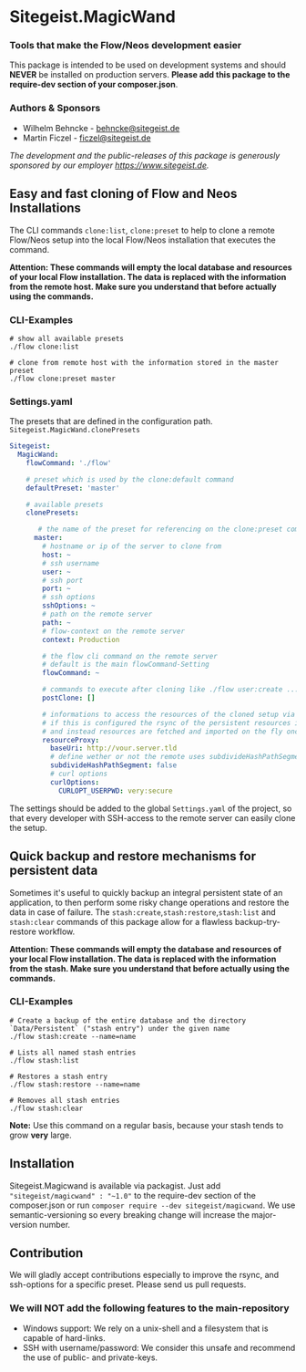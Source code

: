 # Sitegeist.MagicWand
### Tools that make the Flow/Neos development easier

This package is intended to be used on development systems and should **NEVER** be
installed on production servers. **Please add this package to the require-dev
section of your composer.json**.

### Authors & Sponsors

* Wilhelm Behncke - behncke@sitegeist.de
* Martin Ficzel - ficzel@sitegeist.de

*The development and the public-releases of this package is generously sponsored by our employer https://www.sitegeist.de.*

## Easy and fast cloning of Flow and Neos Installations

The CLI commands `clone:list`, `clone:preset` to help to
clone a remote Flow/Neos setup into the local Flow/Neos installation that executes the command.

**Attention: These commands will empty the local database and resources of your local Flow installation.
The data is replaced with the information from the remote host. Make sure you understand that before actually
using the commands.**

### CLI-Examples
```
# show all available presets
./flow clone:list

# clone from remote host with the information stored in the master preset
./flow clone:preset master
```

### Settings.yaml

The presets that are defined in the configuration path. `Sitegeist.MagicWand.clonePresets`

```yaml
Sitegeist:
  MagicWand:
    flowCommand: './flow'

    # preset which is used by the clone:default command
    defaultPreset: 'master'

    # available presets
    clonePresets:

       # the name of the preset for referencing on the clone:preset command
      master:
        # hostname or ip of the server to clone from
        host: ~
        # ssh username
        user: ~
        # ssh port
        port: ~
        # ssh options
        sshOptions: ~
        # path on the remote server
        path: ~
        # flow-context on the remote server
        context: Production

        # the flow cli command on the remote server
        # default is the main flowCommand-Setting
        flowCommand: ~

        # commands to execute after cloning like ./flow user:create ...
        postClone: []

        # informations to access the resources of the cloned setup via http
        # if this is configured the rsync of the persistent resources is skipped
        # and instead resources are fetched and imported on the fly once read
        resourceProxy:
          baseUri: http://vour.server.tld
          # define wether or not the remote uses subdivideHashPathSegments
          subdivideHashPathSegment: false
          # curl options
          curlOptions:
            CURLOPT_USERPWD: very:secure
```

The settings should be added to the global `Settings.yaml` of the project, so that every
developer with SSH-access to the remote server can easily clone the setup.

## Quick backup and restore mechanisms for persistent data

Sometimes it's useful to quickly backup an integral persistent state of an application, to then perform some risky
change operations and restore the data in case of failure. The `stash:create`,`stash:restore`,`stash:list` and
`stash:clear` commands of this package allow for a flawless backup-try-restore workflow.

**Attention: These commands will empty the database and resources of your local Flow installation.
The data is replaced with the information from the stash. Make sure you understand that before actually using
the commands.**

### CLI-Examples
```
# Create a backup of the entire database and the directory `Data/Persistent` ("stash entry") under the given name
./flow stash:create --name=name

# Lists all named stash entries
./flow stash:list

# Restores a stash entry
./flow stash:restore --name=name

# Removes all stash entries
./flow stash:clear
```
**Note:** Use this command on a regular basis, because your stash tends to grow **very** large.

## Installation

Sitegeist.Magicwand is available via packagist. Just add `"sitegeist/magicwand" : "~1.0"` to the require-dev section of the composer.json or run `composer require --dev sitegeist/magicwand`. We use semantic-versioning so every breaking change will increase the major-version number.

## Contribution

We will gladly accept contributions especially to improve the rsync, and ssh-options for a specific preset. Please send us pull requests.

### We will NOT add the following features to the main-repository

* Windows support: We rely on a unix-shell and a filesystem that is capable of hard-links.
* SSH with username/password: We consider this unsafe and recommend the use of public- and private-keys.

